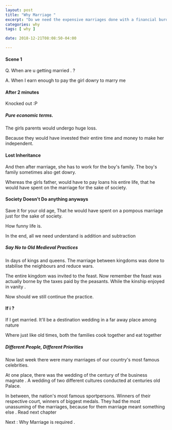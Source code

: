 ```yaml
---
layout: post
title: "Why Marriage "
excerpt: "Do we need the expensive marriages done with a financial burden"
categories: why
tags: [ why ]

date: 2018-12-21T08:08:50-04:00

---
```


#### Scene 1

Q. When are u getting married . ?

A. When I earn enough to pay the girl dowry to marry me


#### After 2 minutes

Knocked out :P


##### Pure economic terms.


The girls parents would undergo huge loss.

Because they would have invested their entire time and money to make her independent.

#### Lost Inheritance

And then after marriage, she has to work for the boy's family. The boy's family sometimes also get dowry.


Whereas the girls father, would have to pay loans his entire life, that he would have spent on the marriage for the sake of society.

#### Society Doesn't Do anything anyways

Save it for your old age, That he would have spent on a pompous marriage just for the sake of society.

How funny life is.

In the end, all we need understand is addition and subtraction



##### Say No to Old Medieval Practices
In days of kings and queens. The marriage between kingdoms was done to stabilise
the neighbours and reduce wars.

The entire kingdom was invited to the feast. Now remember the feast was actually borne by the taxes
paid by the peasants. While the kinship enjoyed in vanity .

Now should we still continue the practice.

#### If i  ?

If I get married.  It'll be a destination wedding in a far away place among nature


Where just like old times, both the families cook together and eat together


##### Different People, Different Priorities

Now last week there were many marriages of our country's most famous celebrities.

At one place, there was the wedding of the century of the business magnate .
A wedding of two different cultures conducted at centuries old Palace.

In between, the nation's most famous sportpersons. Winners of their respective court,
winners of biggest medals. They had the most unassuming of the marriages, because for them marriage meant something else . Read next chapter  





Next : Why Marriage is required .
